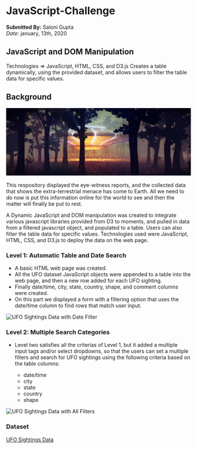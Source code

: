 # JavaScript-Challenge </br>
 **Submitted By:** Saloni Gupta\
_Date_: january, 13th, 2020 


## JavaScript and DOM Manipulation

Technologies => JavaScript, HTML, CSS, and D3.js Creates a table dynamically, using the provided dataset, and allows users to filter the table data for specific values.

## Background

![UFO Sightings Image](./Images/UFO2.JPG)

This respository displayed the eye-witness reports, and the collected data that shows the extra-terrestrial menace has come to Earth. All we need to do now is put this information online for the world to see and then the matter will finally be put to rest.

A Dynamic JavaScript and DOM manipulation was created to integrate various javascript libraries provided from D3 to moments, and pulled in data from a filtered javascript object, and populated to a table. Users can also filter the table data for specific values. Technologies used were JavaScript, HTML, CSS, and D3.js to deploy the data on the web page.

### Level 1: Automatic Table and Date Search
- A basic HTML web page was created.
- All the UFO dataset JavaScript objects were appended to a table into the web page, and then a new row added for each UFO sighting.
- Finally date/time, city, state, country, shape, and comment columns were created.
- On this part we displayed a form with a filtering option that uses the date/time column to find rows that match user input. </br>

![UFO Sightings Data with Date Filter](./Images/level1.gif)

### Level 2: Multiple Search Categories
- Level two satisfies all the criterias of Level 1, but it added a multiple input tags and/or select dropdowns, so that the users can set a multiple filters and search for UFO sightings using the following criteria based on the table columns:

  - date/time
  - city
  - state
  - country
  - shape

![UFO Sightings Data with All Filters](./Images/level2.gif)

### Dataset
[UFO Sightings Data](./UFO-level-1/static/js/data.js)

 
